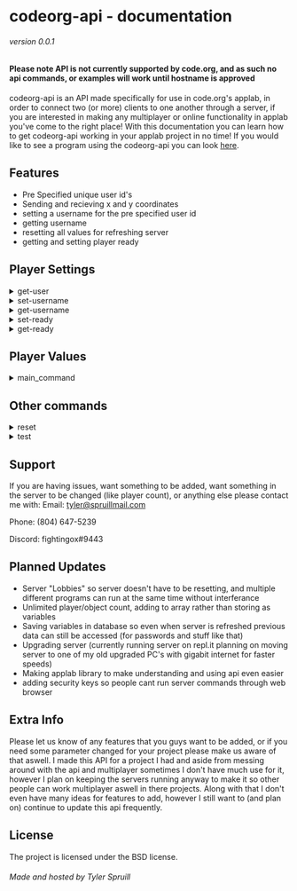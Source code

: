codeorg-api - documentation
===========================
###### version 0.0.1
#### Please note API is not currently supported by code.org, and as such no api commands, or examples will work until hostname is approved

codeorg-api is an API made specifically for use in code.org's applab, in order to connect two (or more) clients to one another through a server, 
if you are interested in making any multiplayer or online functionality in applab you've come to the right place! With this documentation you can learn how to get codeorg-api working in your applab project in no time! If you would like to see a program using the codeorg-api you can look [here](https://studio.code.org/projects/applab/yBNFOu6mZku55fLM-Knyw7RjCfnahbN7UVAXi2vt398).

Features
--------

- Pre Specified unique user id's
- Sending and recieving x and y coordinates
- setting a username for the pre specified user id
- getting username
- resetting all values for refreshing server
- getting and setting player ready

Player Settings
---------------
<details><summary>get-user</summary>
  
# get-user
  
### takes 0 params, returns 1 JSON
  
<p>
  
The first thing you need to do is get your user_id, you can do this using get-user which will return either P1, P2, or higher depending on the server size, which
is pre-set in the server's code, in order to get the server-size changed temporarily for your project contact support. If there are no users available get-user
will then return FULL.

URL:
```https://codeorg-api.com/server/get-user```

Example:
```
  startWebRequest("https://codeorg-api.com/server/get-user", function(content) {
    user = content;
    console.log("completed " + content);
  });
```
</p>
</details>

<details><summary>set-username</summary>
  
# set-username
  
### takes 2 params, returns 1 JSON
  
<p>
  
set-username is the command used to set the username of a specific user id. It uses the user given from get-user, and it also takes another input which is what
the username would be set to, in most cases it would just be whatever the user input in the username/displayname text input but of course usecase can vary
and some people may set-username in their code with no input from the user, depending on what they need. As long as there are no errors calling set-username
will output "set username"

URL:
```https://codeorg-api.com/server/set-username{PLAYER}[USERNAME]```
in the url player would be the user assigned from get-user, for example P1. USERNAME would be the username that is being set, for example what a user would
input in the display-name box.

Example:
```
  startWebRequest("https://codeorg-api.com/server/set-username{"+user+"}["+getText("username_input")+"]", function(content) {
    console.log("completed " + content);
  });
```
in this example username_input would be the text input of wherever your client is setting their username.
</p>
</details>

<details><summary>get-username</summary>
  
# get-username
  
### takes 1 params, returns 1 JSON
  
<p>
  
get-username is the command used for getting the username of a user ID, currently the server is only set up for two players and when get-username is run
the user from get-user is given as input, and then get-username returns the opposite users username. For example if you were given P1 and you called get-username
you would get P2's username, and if you were given P2 and called get-username you would be given P1's username. If your program requires multiple users
then contact support and we may be able to temporarily change the server properties to fit your needs.

URL:
```https://codeorg-api.com/server/set-username{"+user+"}"```
in the URL user would be the user assigned from get-user
  
Example:
```
  startWebRequest("https://codeorg-api.com/server/set-username{"+user+"}", function(content) {
    other_username = content
  });
```
in this example other_username is the variable that you set the output of set-username to that way you can do whatever you need with the other player's username
</p>
</details>

<details><summary>set-ready</summary>
  
# set-ready
  
### takes 1 params, returns 1 JSON
  
<p>
  
The command that sets the property ready to true for specified user id, it takes one input which is the user from get-user, if there are no errors when it is called
  it returns "set to ready"

URL:
```https://codeorg-api.com/server/set-ready{"+user+"}"```
in the URL user would be the user assigned from get-user
  
Example:
```
  startWebRequest("https://codeorg-api.com/server/set-ready{"+user+"}", function(content) {
    console.log("completed " + content);
  });
```
</p>
</details>

<details><summary>get-ready</summary>
  
# get-ready
  
### takes 1 params, returns 1 JSON
  
<p>
  
get-ready is the command used to check if a certain user is ready, it takes one input which is the client user's input given from get-user, it then gets the opposit
users ready status and returns that, for example if you are given P1 it would get P2's ready status and return either True or False

URL:
```https://codeorg-api.com/server/get-ready{"+user+"}"```
in the example user would be the user assigned from get-user

Example:
```
  startWebRequest("https://codeorg-api.com/server/get-ready{"+user+"}", function(content) {
    other_ready = content
    console.log("completed " + content);
  });
```
in this example other_ready would be the variable defining if the opposite user is ready or not, then you can use it how you need
</p>
</details>

Player Values
-------------
<details><summary>main_command</summary>

# main_command
  
### takes 2 params, returns 1 JSON

<p>
Unlike all the other commands in player settings player values doesn't have a set command, if there is no matching command then the server automatically assumes
that you are trying to get/change player values, also unlike the other commands, in order to make server communication as fast as possible it is a get and post
command all in one. You have two inputs consisting of your user, and a list containing the players x and y coordinates, then the output is the opposite players
x and y, this makes it so rather than making a get and set request (like get-user and set-user or get-ready and set-ready) it can do it in one command, this
is especially important as this command will (most likely) be used to update x and y of the opposite player (depending on use case of course) so by combining
this into one command will decrease the time it takes to make one game loop, and in turn increase the frame rate.

URL:
```https://codeorg-api.com/server/{"+user+"}(x,y)"```
in the example user would be the user assigned from get-user

Example:
```
  var player_pos;
  timedLoop(20, function(){
    if(user == "P1"){
      player_pos = "("+getXPosition("P1_img")+","+getYPosition("P1_img")+")";
    }
    else if(user == "P2"){
      player_pos = "("+getXPosition("P2_img")+","+getYPosition("P2_img")+")";
    }
    startWebRequest("https://codeorg-api.com/server/{"+user+"}["+player_pos, function(content) {
      if(user != "P1"){
        setProperty("P2_img","x",parseInt(content.substring("[",",")));
        setProperty("P2_img","y",parseInt(content.substring(",","]")));
      }
      else if(user == "P2"){
        setProperty("P1_img","x",parseInt(content.substring("[",",")));
        setProperty("P1_img","y",parseInt(content.substring(",","]")));
      }
    });
    
  });
```
in example this P1_img and P2_img are the elements representing each player, they don't have to be images, that's just what I decided to use.
</p>
</details>
 
Other commands
--------------
<details><summary>reset</summary>
  
# reset
  
### takes 0 params, returns 1 JSON
  
<p>
  
Command use to reset all data to defaults

URL:
```https://codeorg-api.com/server/reset```

Example:
```
  startWebRequest("https://codeorg-api.com/server/reset", function(content) {
    console.log("completed " + content);
  });
```
</p>
</details>

<details><summary>test</summary>
  
# test
  
### takes 0 params, returns 1 JSON
  
<p>
  
Just a command to check that the server is running, and that getting data is working, and all that, returns "Hello world!" on run

URL:
```https://codeorg-api.com/test```

Example:
```
  startWebRequest("https://codeorg-api.com/test", function(content) {
    console.log("completed " + content);
  });
```
</p>
</details> 

Support
-------

If you are having issues, want something to be added, want something in the server to be changed (like player count), or anything else please contact me with:
Email: tyler@spruillmail.com


Phone: (804) 647-5239


Discord: fightingox#9443

Planned Updates
---------------
- Server "Lobbies" so server doesn't have to be resetting, and multiple different programs can run at the same time without interferance
- Unlimited player/object count, adding to array rather than storing as variables
- Saving variables in database so even when server is refreshed previous data can still be accessed (for passwords and stuff like that)
- Upgrading server (currently running server on repl.it planning on moving server to one of my old upgraded PC's with gigabit internet for faster speeds)
- Making applab library to make understanding and using api even easier
- adding security keys so people cant run server commands through web browser

Extra Info
----------

Please let us know of any features that you guys want to be added, or if you need some parameter changed for your project please make us aware of that aswell.
I made this API for a project I had and aside from messing around with the api and multiplayer sometimes I don't have much use for it, however I plan on
keeping the servers running anyway to make it so other people can work multiplayer aswell in there projects. Along with that I don't even have many ideas for
features to add, however I still want to (and plan on) continue to update this api frequently.

License
-------

The project is licensed under the BSD license.





###### Made and hosted by Tyler Spruill
